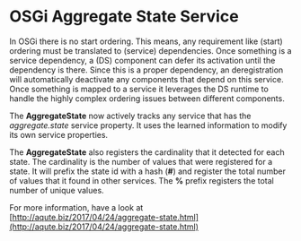 # OSGi Aggregate State Service

 In OSGi there is no start ordering. This means, any requirement like (start) ordering must be translated to (service) dependencies. Once something is a service dependency, a (DS) component can defer its activation until the dependency is there. Since this is a proper dependency, an deregistration will automatically deactivate any components that depend on this service. Once something is mapped to a service it leverages the DS runtime to handle the highly complex ordering issues between different components.
 
 The **AggregateState** now actively tracks any service that has the *aggregate.state* service property. It uses the learned information to modify its own service properties.
 
 The **AggregateState** also registers the cardinality that it detected for each state. The cardinality is the number of values that were registered for a state. It will prefix the state id with a hash (**#**) and register the total number of values that it found in other services. The **%** prefix registers the total number of unique values.

For more information, have a look at [http://aqute.biz/2017/04/24/aggregate-state.html](http://aqute.biz/2017/04/24/aggregate-state.html)
